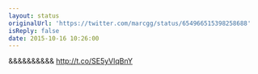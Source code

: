 ```yaml
---
layout: status
originalUrl: 'https://twitter.com/marcgg/status/654966515398258688'
isReply: false
date: 2015-10-16 10:26:00
---
```


&amp;&amp;&amp;&amp;&amp;&amp;&amp;&amp;&amp;&amp; http://t.co/SE5yVlqBnY

